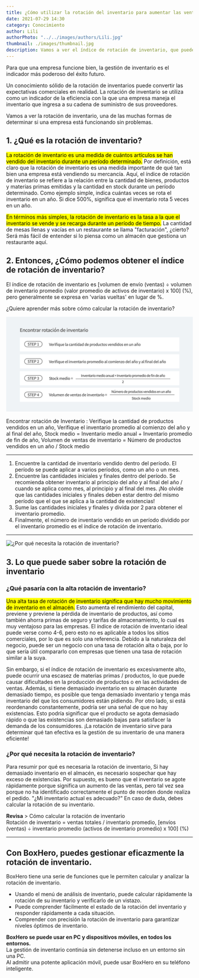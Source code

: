 ```yaml
---
title: ¿Cómo utilizar la rotación del inventario para aumentar las ventas?
date: 2021-07-29 14:30
category: Conocimiento
author: Lili
authorPhoto: "../../images/authors/Lili.jpg"
thumbnail: ./images/thumbnail.jpg
description: Vamos a ver el índice de rotación de inventario, que puede determinar si su negocio está funcionando bien.
---
```

Para que una empresa funcione bien, la gestión de inventario es el indicador más poderoso del éxito futuro.

Un conocimiento sólido de la rotación de inventarios puede convertir las expectativas comerciales en realidad. La rotación de inventario se utiliza como un indicador de la eficiencia con la que una empresa maneja el inventario que ingresa a su cadena de suministro de sus proveedores.

Vamos a ver la rotación de inventario, una de las muchas formas de determinar si una empresa está funcionando sin problemas.

## 1. ¿Qué es la rotación de inventario?

<mark>La rotación de inventario es una medida de cuántos artículos se han vendido del inventario durante un período determinado.</mark> Por definición, está claro que la rotación de inventario es una medida importante de qué tan bien una empresa está vendiendo su mercancía. Aquí, el índice de rotación de inventario se refiere a la relación entre la cantidad de bienes, productos y materias primas emitidas y la cantidad en stock durante un período determinado. Como ejemplo simple, indica cuántas veces se rota el inventario en un año. Si dice 500%, significa que el inventario rota 5 veces en un año.

<mark>En términos más simples, la rotación de inventario es la tasa a la que el inventario se vende y se recarga durante un período de tiempo.</mark> La cantidad de mesas llenas y vacías en un restaurante se llama "facturación", ¿cierto? Será más fácil de entender si lo piensa como un almacén que gestiona un restaurante aquí.

## 2. Entonces, ¿Cómo podemos obtener el índice de rotación de inventario?

El índice de rotación de inventario es [volumen de envío (ventas) ÷ volumen de inventario promedio (valor promedio de activos de inventario) x 100] (%), pero generalmente se expresa en 'varias vueltas' en lugar de %.

¿Quiere aprender más sobre cómo calcular la rotación de inventario?

![Encontrar rotación de inventario](./images/1.png)

<invisible>
Encontrar rotación de Inventario : Verifique la cantidad de productos vendidos en un año, Verifique el inventario promedio al comienzo del año y al final del año, Stock medio = Inventario medio anual + Inventario promedio de fin de año, Volumen de ventas de inventario = Número de productos vendidos en un año / Stock medio
</invisible>

---

1. Encuentre la cantidad de inventario vendido dentro del período.
<gray-text>El período se puede aplicar a varios períodos, como un año o un mes.</gray-text>
2. Encuentre las cantidades iniciales y finales dentro del período.
<gray-text>Se recomienda obtener inventario al principio del año y al final del año / cuando se aplica como mes, al principio y al final del mes. ¡No olvide que las cantidades iniciales y finales deben estar dentro del mismo período que el que se aplica a la cantidad de existencias!</gray-text>
3. Sume las cantidades iniciales y finales y divida por 2 para obtener el inventario promedio.
4. Finalmente, el número de inventario vendido en un período dividido por el inventario promedio es el índice de rotación de inventario.

---

![¿Por qué necesita la rotación de inventario?](./images/2.jpg)

## 3. Lo que puede saber sobre la rotación de inventario

### ¿Qué pasaría con la alta rotación de inventario?

<mark>Una alta tasa de rotación de inventario significa que hay mucho movimiento de inventario en el almacén.</mark> Esto aumenta el rendimiento del capital, previene y previene la pérdida de inventario de productos, así como también ahorra primas de seguro y tarifas de almacenamiento, lo cual es muy ventajoso para las empresas. El índice de rotación de inventario ideal puede verse como 4-6, pero esto no es aplicable a todos los sitios comerciales, por lo que es solo una referencia. Debido a la naturaleza del negocio, puede ser un negocio con una tasa de rotación alta o baja, por lo que sería útil compararlo con empresas que tienen una tasa de rotación similar a la suya.

Sin embargo, si el índice de rotación de inventario es excesivamente alto, puede ocurrir una escasez de materias primas / productos, lo que puede causar dificultades en la producción de productos o en las actividades de ventas. Además, si tiene demasiado inventario en su almacén durante demasiado tiempo, es posible que tenga demasiado inventario y tenga más inventario del que los consumidores están pidiendo. Por otro lado, si está reordenando constantemente, podría ser una señal de que no hay existencias. Esto podría significar que el producto se agota demasiado rápido o que las existencias son demasiado bajas para satisfacer la demanda de los consumidores. ¡La rotación de inventario sirve para determinar qué tan efectiva es la gestión de su inventario de una manera eficiente!

### ¿Por qué necesita la rotación de inventario?

Para resumir por qué es necesaria la rotación de inventario, Si hay demasiado inventario en el almacén, es necesario sospechar que hay exceso de existencias. Por supuesto, es bueno que el inventario se agote rápidamente porque significa un aumento de las ventas, pero tal vez sea porque no ha identificado correctamente el punto de reorden donde realiza el pedido. "¿Mi inventario actual es adecuado?" En caso de duda, debes calcular la rotación de su inventario.

<tip-box>

**Revisa** > Cómo calcular la rotación de inventario<br/>
Rotación de inventario = ventas totales / inventario promedio, [envíos (ventas) ÷ inventario promedio (activos de inventario promedio) x 100] (%)

</tip-box>

---

## Con BoxHero, puedes gestionar eficazmente la rotación de inventario.

BoxHero tiene una serie de funciones que le permiten calcular y analizar la rotación de inventario.

- Usando el menú de análisis de inventario, puede calcular rápidamente la rotación de su inventario y verificarlo de un vistazo.
- Puede comprender fácilmente el estado de la rotación del inventario y responder rápidamente a cada situación.
- Comprender con precisión la rotación de inventario para garantizar niveles óptimos de inventario.

<tip-box>

**BoxHero se puede usar en PC y dispositivos móviles, en todos los entornos.**<br/>
La gestión de inventario continúa sin detenerse incluso en un entorno sin una PC.<br/>
Al admitir una potente aplicación móvil, puede usar BoxHero en su teléfono inteligente.

</tip-box>
